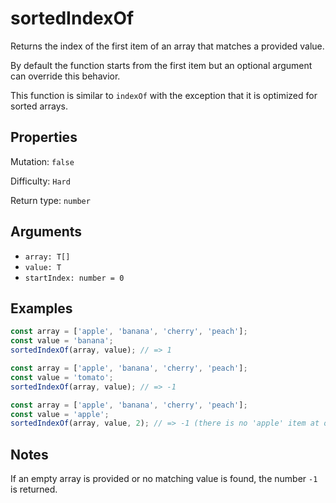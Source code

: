 # sortedIndexOf

Returns the index of the first item of an array that matches a provided value.

By default the function starts from the first item but an optional argument can override this behavior.

This function is similar to `indexOf` with the exception that it is optimized for sorted arrays.

## Properties

Mutation: `false`

Difficulty: `Hard`

Return type: `number`

## Arguments

- `array: T[]`
- `value: T`
- `startIndex: number = 0`

## Examples

```typescript
const array = ['apple', 'banana', 'cherry', 'peach'];
const value = 'banana';
sortedIndexOf(array, value); // => 1

const array = ['apple', 'banana', 'cherry', 'peach'];
const value = 'tomato';
sortedIndexOf(array, value); // => -1

const array = ['apple', 'banana', 'cherry', 'peach'];
const value = 'apple';
sortedIndexOf(array, value, 2); // => -1 (there is no 'apple' item at or after the index 2)
```

## Notes

If an empty array is provided or no matching value is found, the number `-1` is returned.
